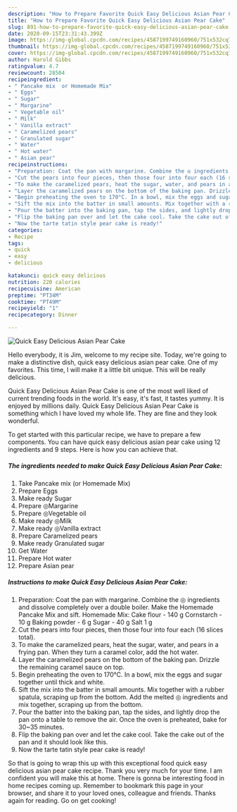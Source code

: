```yaml
---
description: "How to Prepare Favorite Quick Easy Delicious Asian Pear Cake"
title: "How to Prepare Favorite Quick Easy Delicious Asian Pear Cake"
slug: 891-how-to-prepare-favorite-quick-easy-delicious-asian-pear-cake
date: 2020-09-15T23:31:43.399Z
image: https://img-global.cpcdn.com/recipes/4587199749160960/751x532cq70/quick-easy-delicious-asian-pear-cake-recipe-main-photo.jpg
thumbnail: https://img-global.cpcdn.com/recipes/4587199749160960/751x532cq70/quick-easy-delicious-asian-pear-cake-recipe-main-photo.jpg
cover: https://img-global.cpcdn.com/recipes/4587199749160960/751x532cq70/quick-easy-delicious-asian-pear-cake-recipe-main-photo.jpg
author: Harold Gibbs
ratingvalue: 4.7
reviewcount: 28504
recipeingredient:
- " Pancake mix  or Homemade Mix"
- " Eggs"
- " Sugar"
- " Margarine"
- " Vegetable oil"
- " Milk"
- " Vanilla extract"
- " Caramelized pears"
- " Granulated sugar"
- " Water"
- " Hot water"
- " Asian pear"
recipeinstructions:
- "Preparation: Coat the pan with margarine. Combine the ◎ ingredients and dissolve completely over a double boiler. Make the Homemade Pancake Mix and sift.  Homemade Mix: Cake flour - 140 g Cornstarch - 10 g Baking powder - 6 g Sugar - 40 g Salt 1 g"
- "Cut the pears into four pieces, then those four into four each (16 slices total)."
- "To make the caramelized pears, heat the sugar, water, and pears in a frying pan. When they turn a caramel color, add the hot water."
- "Layer the caramelized pears on the bottom of the baking pan. Drizzle the remaining caramel sauce on top."
- "Begin preheating the oven to 170°C. In a bowl, mix the eggs and sugar together until thick and white."
- "Sift the mix into the batter in small amounts. Mix together with a rubber spatula, scraping up from the bottom. Add the melted ◎ ingredients and mix together, scraping up from the bottom."
- "Pour the batter into the baking pan, tap the sides, and lightly drop the pan onto a table to remove the air. Once the oven is preheated, bake for 30~35 minutes."
- "Flip the baking pan over and let the cake cool. Take the cake out of the pan and it should look like this."
- "Now the tarte tatin style pear cake is ready!"
categories:
- Recipe
tags:
- quick
- easy
- delicious

katakunci: quick easy delicious 
nutrition: 220 calories
recipecuisine: American
preptime: "PT34M"
cooktime: "PT49M"
recipeyield: "1"
recipecategory: Dinner

---
```



![Quick Easy Delicious Asian Pear Cake](https://img-global.cpcdn.com/recipes/4587199749160960/751x532cq70/quick-easy-delicious-asian-pear-cake-recipe-main-photo.jpg)

Hello everybody, it is Jim, welcome to my recipe site. Today, we're going to make a distinctive dish, quick easy delicious asian pear cake. One of my favorites. This time, I will make it a little bit unique. This will be really delicious.



Quick Easy Delicious Asian Pear Cake is one of the most well liked of current trending foods in the world. It's easy, it's fast, it tastes yummy. It is enjoyed by millions daily. Quick Easy Delicious Asian Pear Cake is something which I have loved my whole life. They are fine and they look wonderful.


To get started with this particular recipe, we have to prepare a few components. You can have quick easy delicious asian pear cake using 12 ingredients and 9 steps. Here is how you can achieve that.

<!--inarticleads1-->

##### The ingredients needed to make Quick Easy Delicious Asian Pear Cake:

1. Take  Pancake mix  (or Homemade Mix)
1. Prepare  Eggs
1. Make ready  Sugar
1. Prepare  ◎Margarine
1. Prepare  ◎Vegetable oil
1. Make ready  ◎Milk
1. Make ready  ◎Vanilla extract
1. Prepare  Caramelized pears
1. Make ready  Granulated sugar
1. Get  Water
1. Prepare  Hot water
1. Prepare  Asian pear




<!--inarticleads2-->

##### Instructions to make Quick Easy Delicious Asian Pear Cake:

1. Preparation: Coat the pan with margarine. Combine the ◎ ingredients and dissolve completely over a double boiler. Make the Homemade Pancake Mix and sift.  Homemade Mix: Cake flour - 140 g Cornstarch - 10 g Baking powder - 6 g Sugar - 40 g Salt 1 g
1. Cut the pears into four pieces, then those four into four each (16 slices total).
1. To make the caramelized pears, heat the sugar, water, and pears in a frying pan. When they turn a caramel color, add the hot water.
1. Layer the caramelized pears on the bottom of the baking pan. Drizzle the remaining caramel sauce on top.
1. Begin preheating the oven to 170°C. In a bowl, mix the eggs and sugar together until thick and white.
1. Sift the mix into the batter in small amounts. Mix together with a rubber spatula, scraping up from the bottom. Add the melted ◎ ingredients and mix together, scraping up from the bottom.
1. Pour the batter into the baking pan, tap the sides, and lightly drop the pan onto a table to remove the air. Once the oven is preheated, bake for 30~35 minutes.
1. Flip the baking pan over and let the cake cool. Take the cake out of the pan and it should look like this.
1. Now the tarte tatin style pear cake is ready!




So that is going to wrap this up with this exceptional food quick easy delicious asian pear cake recipe. Thank you very much for your time. I am confident you will make this at home. There is gonna be interesting food in home recipes coming up. Remember to bookmark this page in your browser, and share it to your loved ones, colleague and friends. Thanks again for reading. Go on get cooking!
